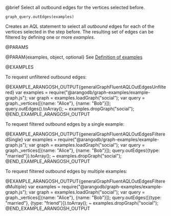 

@brief Select all outbound edges for the vertices selected before.

`graph_query.outEdges(examples)`

Creates an AQL statement to select all *outbound* edges for each of the vertices selected
in the step before.
The resulting set of edges can be filtered by defining one or more *examples*.

@PARAMS

@PARAM{examples, object, optional}
See [Definition of examples](#definition-of-examples)

@EXAMPLES

To request unfiltered outbound edges:

@EXAMPLE_ARANGOSH_OUTPUT{generalGraphFluentAQLOutEdgesUnfiltered}
  var examples = require("@arangodb/graph-examples/example-graph.js");
  var graph = examples.loadGraph("social");
  var query = graph._vertices([{name: "Alice"}, {name: "Bob"}]);
  query.outEdges().toArray();
~ examples.dropGraph("social");
@END_EXAMPLE_ARANGOSH_OUTPUT

To request filtered outbound edges by a single example:

@EXAMPLE_ARANGOSH_OUTPUT{generalGraphFluentAQLOutEdgesFilteredSingle}
  var examples = require("@arangodb/graph-examples/example-graph.js");
  var graph = examples.loadGraph("social");
  var query = graph._vertices([{name: "Alice"}, {name: "Bob"}]);
  query.outEdges({type: "married"}).toArray();
~ examples.dropGraph("social");
@END_EXAMPLE_ARANGOSH_OUTPUT

To request filtered outbound edges by multiple examples:

@EXAMPLE_ARANGOSH_OUTPUT{generalGraphFluentAQLOutEdgesFilteredMultiple}
  var examples = require("@arangodb/graph-examples/example-graph.js");
  var graph = examples.loadGraph("social");
  var query = graph._vertices([{name: "Alice"}, {name: "Bob"}]);
  query.outEdges([{type: "married"}, {type: "friend"}]).toArray();
~ examples.dropGraph("social");
@END_EXAMPLE_ARANGOSH_OUTPUT

